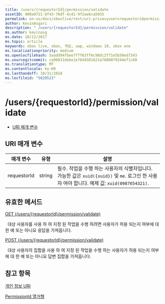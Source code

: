 ```yaml
---
title: /users/{requestorId}/permission/validate
assetID: 400a9721-bf43-76df-4cd1-9f2ae6ca5035
permalink: en-us/docs/xboxlive/rest/uri-privacyusersrequestoridpermissionvalidate.html
author: KevinAsgari
description: " /users/{requestorId}/permission/validate"
ms.author: kevinasg
ms.date: 10/12/2017
ms.topic: article
keywords: xbox live, xbox, 게임, uwp, windows 10, xbox one
ms.localizationpriority: medium
ms.openlocfilehash: 5aadd94fbee7fff63ff6c98dc2f71e5b50ed7343
ms.sourcegitcommit: ca96031debe1e76d4501621a7680079244ef1c60
ms.translationtype: MT
ms.contentlocale: ko-KR
ms.lasthandoff: 10/31/2018
ms.locfileid: "5820523"
---
```

# <a name="usersrequestoridpermissionvalidate"></a>/users/{requestorId}/permission/validate
 
  * [URI 매개 변수](#ID4EQ)
 
<a id="ID4EQ"></a>

 
## <a name="uri-parameters"></a>URI 매개 변수
 
| 매개 변수| 유형| 설명| 
| --- | --- | --- | 
| requestorId| string| 필수. 작업을 수행 하는 사용자의 식별자입니다. 가능한 값은 <code>xuid({xuid})</code> 및 <code>me</code>. 로그인 한 사용자 여야 합니다. 예제 값: <code>xuid(0987654321)</code>.| 
  
<a id="ID4ETB"></a>

 
## <a name="valid-methods"></a>유효한 메서드

[GET (/users/{requestorId}/permission/validate)](uri-privacyusersrequestoridpermissionvalidateget.md)

&nbsp;&nbsp;대상 사용자를 사용 하 여 지정 된 작업을 수행 하려면 사용자가 허용 되는지 여부에 대 한 예 또는 아니요 응답을 가져옵니다.

[POST (/users/{requestorId}/permission/validate)](uri-privacyusersrequestoridpermissionvalidatepost.md)

&nbsp;&nbsp;대상 사용자의 집합을 사용 하 여 지정 된 작업을 수행 하는 사용자가 허용 되는지 여부에 대 한 예 또는 아니요 답변 집합을 가져옵니다.
 
<a id="ID4EAC"></a>

 
## <a name="see-also"></a>참고 항목
 
<a id="ID4ECC"></a>

   [개인 정보 URI](atoc-reference-privacyv2.md)

 [PermissionId 열거형](../../enums/privacy-enum-permissionid.md)

   